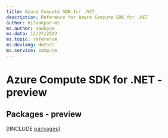 ```yaml
---
title: Azure Compute SDK for .NET
description: Reference for Azure Compute SDK for .NET
author: bilaakpan-ms
ms.author: saakpan
ms.data: 12/27/2022
ms.topic: reference
ms.devlang: dotnet
ms.service: compute
---
```

# Azure Compute SDK for .NET - preview
## Packages - preview
[!INCLUDE [packages](compute-index.md)]